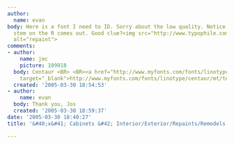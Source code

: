 ```yaml
---
author:
  name: evan
body: Here is a font I need to ID. Sorry about the low quality. Notice the way the
  stem on the R comes out. Good clue?<img src="http://www.typophile.com/forums/messages/83/68381.jpg"
  alt="repaint">
comments:
- author:
    name: jmc
    picture: 109918
  body: Centaur <BR> <BR><a href="http://www.myfonts.com/fonts/linotype/centaur/mt/testdrive.html?s=Repaints+%2F+Remodels&amp;p=48"
    target="_blank">http://www.myfonts.com/fonts/linotype/centaur/mt/testdrive.html?s=Repaints&#43;%2F&#43;Remodels&amp;p=48</a>
  created: '2005-03-30 18:54:53'
- author:
    name: evan
  body: Thank you, Jos
  created: '2005-03-30 18:59:37'
date: '2005-03-30 18:40:27'
title: '&#40;x&#41; Cabinets &#42; Interior/Exterior/Repaints/Remodels - Centaur {JMC}'

---
```

